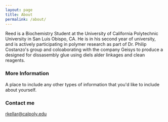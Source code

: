 ```yaml
---
layout: page
title: About
permalink: /about/
---
```


Reed is a Biochemistry Student at the University of California Polytechnic University in San Luis Obispo, CA. He is in his second year of university, and is actively participating in polymer research as part of Dr. Philip Costanzo's group and coloaborating with the company Geisys to produce a designed for dissasembly glue using diels alder linkages and clean reagents.

### More Information

A place to include any other types of information that you'd like to include about yourself.

### Contact me

[rkellar@calpoly.edu](mailto:rkellar@calpoly.edu)
